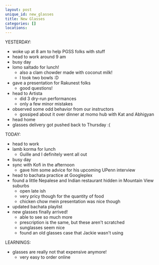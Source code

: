 ```yaml
---
layout: post
unique_id: new_glasses
title: New Glasses
categories: []
locations: 
---
```


YESTERDAY:
* woke up at 8 am to help PGSS folks with stuff
* head to work around 9 am
* busy day
* lomo saltado for lunch!
  * also a clam chowder made with coconut milk!
  * I took two bowls :D
* gave a presentation for Rakunest folks
  * good questions!
* head to Artista
  * did 3 dry-run performances
  * only a few minor mistakes
* observed some odd behavior from our instructors
  * gossiped about it over dinner at momo hub with Kat and Abhigyan
* head home
* glasses delivery got pushed back to Thursday :(

TODAY:
* head to work
* lamb korma for lunch
  * Guille and I definitely went all out
* busy day
* sync with Kofi in the afternoon
  * gave him some advice for his upcoming UPenn interview
* head to bachata practice at Googleplex
* found a little Nepalese and Indian restaurant hidden in Mountain View suburbs
  * open late ish
  * very pricy though for the quantity of food
  * chicken chow mein presentation was nice though
* updated bachata playlist
* new glasses finally arrived!
  * able to see so much more
  * prescription is the same, but these aren't scratched
  * sunglasses seem nice
  * found an old glasses case that Jackie wasn't using

LEARNINGS:
* glasses are really not that expensive anymore!
  * very easy to order online

